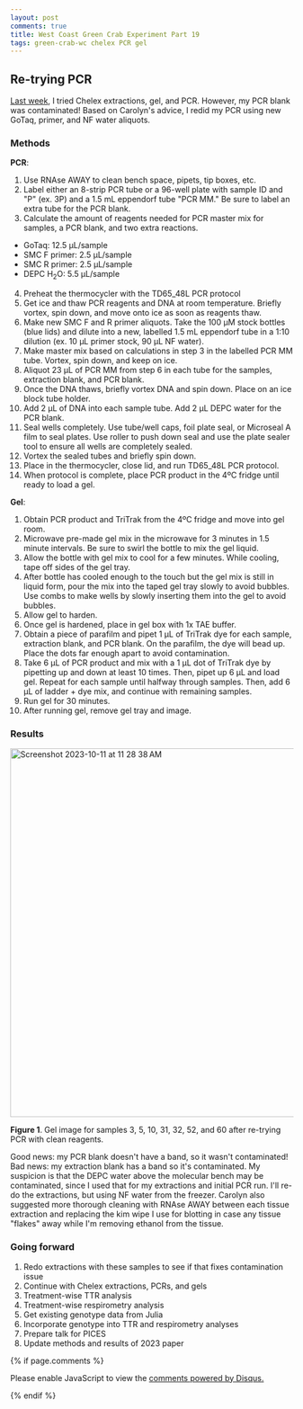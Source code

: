 ```yaml
---
layout: post
comments: true
title: West Coast Green Crab Experiment Part 19
tags: green-crab-wc chelex PCR gel
---
```


## Re-trying PCR

[Last week](), I tried Chelex extractions, gel, and PCR. However, my PCR blank was contaminated! Based on Carolyn's advice, I redid my PCR using new GoTaq, primer, and NF water aliquots.

### Methods

**PCR**:

1. Use RNAse AWAY to clean bench space, pipets, tip boxes, etc.
2. Label either an 8-strip PCR tube or a 96-well plate with sample ID and "P" (ex. 3P) and a 1.5 mL eppendorf tube "PCR MM." Be sure to label an extra tube for the PCR blank.
3. Calculate the amount of reagents needed for PCR master mix for samples, a PCR blank, and two extra reactions.
  - GoTaq: 12.5 µL/sample
  - SMC F primer: 2.5 µL/sample
  - SMC R primer: 2.5 µL/sample
  - DEPC H<sub>2</sub>O: 5.5 µL/sample
4. Preheat the thermocycler with the TD65_48L PCR protocol
5. Get ice and thaw PCR reagents and DNA at room temperature. Briefly vortex, spin down, and move onto ice as soon as reagents thaw.
6. Make new SMC F and R primer aliquots. Take the 100 µM stock bottles (blue lids) and dilute into a new, labelled 1.5 mL eppendorf tube in a 1:10 dilution (ex. 10 µL primer stock, 90 µL NF water).
6. Make master mix based on calculations in step 3 in the labelled PCR MM tube. Vortex, spin down, and keep on ice.
7. Aliquot 23 µL of PCR MM from step 6 in each tube for the samples, extraction blank, and PCR blank.
8. Once the DNA thaws, briefly vortex DNA and spin down. Place on an ice block tube holder.
9. Add 2 µL of DNA into each sample tube. Add 2 µL DEPC water for the PCR blank.
10. Seal wells completely. Use tube/well caps, foil plate seal, or Microseal A film to seal plates. Use roller to push down seal and use the plate sealer tool to ensure all wells are completely sealed.
11. Vortex the sealed tubes and briefly spin down.
12. Place in the thermocycler, close lid, and run TD65_48L PCR protocol.
13. When protocol is complete, place PCR product in the 4ºC fridge until ready to load a gel.

**Gel**:

1. Obtain PCR product and TriTrak from the 4ºC fridge and move into gel room.
2. Microwave pre-made gel mix in the microwave for 3 minutes in 1.5 minute intervals. Be sure to swirl the bottle to mix the gel liquid.
3. Allow the bottle with gel mix to cool for a few minutes. While cooling, tape off sides of the gel tray.
3. After bottle has cooled enough to the touch but the gel mix is still in liquid form, pour the mix into the taped gel tray slowly to avoid bubbles. Use combs to make wells by slowly inserting them into the gel to avoid bubbles.
4. Allow gel to harden.
5. Once gel is hardened, place in gel box with 1x TAE buffer.
6. Obtain a piece of parafilm and pipet 1 µL of TriTrak dye for each sample, extraction blank, and PCR blank. On the parafilm, the dye will bead up. Place the dots far enough apart to avoid contamination.
7. Take 6 µL of PCR product and mix with a 1 µL dot of TriTrak dye by pipetting up and down at least 10 times. Then, pipet up 6 µL and load gel. Repeat for each sample until halfway through samples. Then, add 6 µL of ladder + dye mix, and continue with remaining samples.
8. Run gel for 30 minutes.
9. After running gel, remove gel tray and image.

### Results

<img width="656" alt="Screenshot 2023-10-11 at 11 28 38 AM" src="https://github.com/RobertsLab/resources/assets/22335838/ff03072b-9b86-4ab6-b785-4697c391e692">

**Figure 1**. Gel image for samples 3, 5, 10, 31, 32, 52, and 60 after re-trying PCR with clean reagents.

Good news: my PCR blank doesn't have a band, so it wasn't contaminated! Bad news: my extraction blank has a band so it's contaminated. My suspicion is that the DEPC water above the molecular bench may be contaminated, since I used that for my extractions and initial PCR run. I'll re-do the extractions, but using NF water from the freezer. Carolyn also suggested more thorough cleaning with RNAse AWAY between each tissue extraction and replacing the kim wipe I use for blotting in case any tissue "flakes" away while I'm removing ethanol from the tissue.

### Going forward

1. Redo extractions with these samples to see if that fixes contamination issue
2. Continue with Chelex extractions, PCRs, and gels
2. Treatment-wise TTR analysis
3. Treatment-wise respirometry analysis
4. Get existing genotype data from Julia
5. Incorporate genotype into TTR and respirometry analyses
6. Prepare talk for PICES
8. Update methods and results of 2023 paper

{% if page.comments %}

<div id="disqus_thread"></div>
<script>

/**
*  RECOMMENDED CONFIGURATION VARIABLES: EDIT AND UNCOMMENT THE SECTION BELOW TO INSERT DYNAMIC VALUES FROM YOUR PLATFORM OR CMS.
*  LEARN WHY DEFINING THESE VARIABLES IS IMPORTANT: https://disqus.com/admin/universalcode/#configuration-variables*/
/*
var disqus_config = function () {
this.page.url = PAGE_URL;  // Replace PAGE_URL with your page's canonical URL variable
this.page.identifier = PAGE_IDENTIFIER; // Replace PAGE_IDENTIFIER with your page's unique identifier variable
};
*/
(function() { // DON'T EDIT BELOW THIS LINE
var d = document, s = d.createElement('script');
s.src = 'https://the-responsible-grad-student.disqus.com/embed.js';
s.setAttribute('data-timestamp', +new Date());
(d.head || d.body).appendChild(s);
})();
</script>
<noscript>Please enable JavaScript to view the <a href="https://disqus.com/?ref_noscript">comments powered by Disqus.</a></noscript>

{% endif %}

<script id="dsq-count-scr" src="//the-responsible-grad-student.disqus.com/count.js" async></script>
